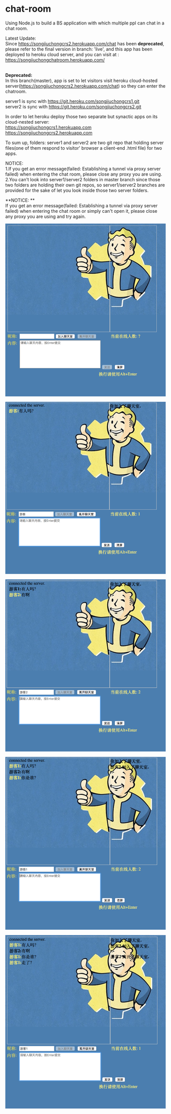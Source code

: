 # chat-room
Using Node.js to build a BS application with which multiple ppl can chat in a chat room.


Latest Update: <br/>
Since https://songjiuchongcrs2.herokuapp.com/chat has been **deprecated**, please refer to the final version in branch: 'live', and this app has been deployed to heroku cloud server, and you can visit at : <br/> https://songjiuchongchatroom.herokuapp.com/
<br/><br/>

**Deprecated:**<br/>
In this branch(master), app is set to let visitors visit heroku cloud-hosted server(https://songjiuchongcrs2.herokuapp.com/chat) so they can enter the chatroom.

server1 is sync with https://git.heroku.com/songjiuchongcrs1.git <br/>
server2 is sync with https://git.heroku.com/songjiuchongcrs2.git <br/>

In order to let heroku deploy those two separate but synactic apps on its cloud-nested server: <br/>
https://songjiuchongcrs1.herokuapp.com <br/>
https://songjiuchongcrs2.herokuapp.com <br/>

To sum up, folders: server1 and server2 are two git repo that holding server files(one of them respond to visitor' browser a client-end .html file) for two apps. <br/>


NOTICE: <br/>
1.If you get an error message(failed: Establishing a tunnel via proxy server failed) when entering the chat room, please close any proxy you are using.<br/>
2.You can't look into server1/server2 folders in master branch since those two folders are holding their own git repos, so server1/server2 branches are provided for the sake of let you look inside those two server folders.


**NOTICE: ** <br/>
If you get an error message(failed: Establishing a tunnel via proxy server failed) when entering the chat room or simply can't open it, please close any proxy you are using and try again. <br/>

![](./README_img/1.png)

![](./README_img/2.png)

![](./README_img/3.png)

![](./README_img/4.png)

![](./README_img/5.png)